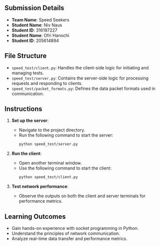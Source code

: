 ## Submission Details
- **Team Name**: Speed Seekers
- **Student Name**: Niv Naus
- **Student ID**: 316197227
- **Student Name**: Ofri Hanochi
- **Student ID**: 205614894

## File Structure

- `speed_test/client.py`: Handles the client-side logic for initiating and managing tests.
- `speed_test/server.py`: Contains the server-side logic for processing requests and responding to clients.
- `speed_test/packet_formats.py`: Defines the data packet formats used in communication.

## Instructions

1. **Set up the server**:
   - Navigate to the project directory.
   - Run the following command to start the server:
     ```bash
     python speed_test/server.py
     ```

2. **Run the client**:
   - Open another terminal window.
   - Use the following command to start the client:
     ```bash
     python speed_test/client.py
     ```

3. **Test network performance**:
   - Observe the outputs on both the client and server terminals for performance metrics.

## Learning Outcomes

- Gain hands-on experience with socket programming in Python.
- Understand the principles of network communication.
- Analyze real-time data transfer and performance metrics.




